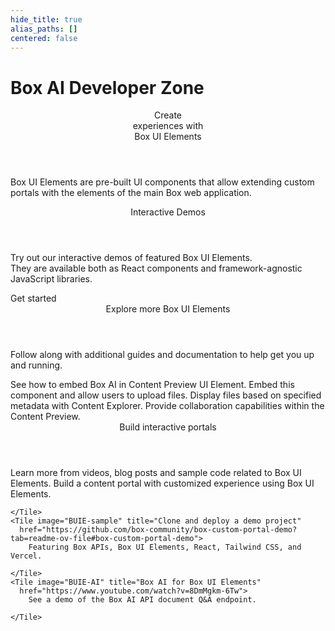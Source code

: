 ```yaml
---
hide_title: true
alias_paths: []
centered: false
---
```

# Box AI Developer Zone

<Centered wide id="buie" >
  <HeroImage type="BUIE" imageWidth="548" imageHeight="493">
    <Header>
      Create</br>
      experiences with</br>
      Box UI Elements
    </Header>

Box UI Elements are pre-built UI components that allow extending custom portals with the elements of the main Box web application.
  </HeroImage>
</Centered>

<Centered mid>
  <Header>
    Interactive Demos
  </Header>
  <p style="text-align: left; margin-left: 0;">
    Try out our interactive demos of featured Box UI Elements.<br/>
    <span>They are available both as React components and framework-agnostic JavaScript libraries.</span>
  </p>
  <BuieDemo></BuieDemo>

  <More to='/guides/embed/ui-elements/installation/' center>
    Get started
  </More>
</Centered>

<Centered mid>
  <Header>
    Explore more Box UI Elements
  </Header>
  <p style="text-align: left; margin-left: 0;">
    Follow along with additional guides and documentation 
    to help get you up and running.
  </p>

  <TileGrid rows="4">
    <Tile type="ai" title="Box AI for UI Elements"
      href="/guides/embed/ui-elements/preview/#box-ai-for-ui-elements">
        See how to embed Box AI in Content Preview UI Element.
    </Tile>
    <Tile type="upload" title="Content Uploader"
      href="/guides/embed/ui-elements/uploader/">
        Embed this component and allow users to upload files.
    </Tile>
    <Tile type="ui-metadata" title="Metadata view"
      href="/guides/embed/ui-elements/explorer/#metadata-view">
        Display files based on specified metadata with Content Explorer.
    </Tile>
    <Tile type="annotations" title="Annotations"
      href="/guides/embed/ui-elements/annotations/">
        Provide collaboration capabilities within the Content Preview.
    </Tile>
  </TileGrid>
</Centered>

<Centered mid>
  <Header centered>
    Build interactive portals
  </Header>
  Learn more from videos, blog posts and sample code related to Box UI Elements.

  <TileGrid rows="3">
    <Tile image="BUIE-portal" title="Read more about creating custom portals"
      href="https://medium.com/box-developer-blog/build-a-content-portal-using-box-ui-elements-react-tailwind-css-vercel-part-1-f1c509621ceb">
        Build a content portal with customized experience using Box UI Elements.

    </Tile>
    <Tile image="BUIE-sample" title="Clone and deploy a demo project"
      href="https://github.com/box-community/box-custom-portal-demo?tab=readme-ov-file#box-custom-portal-demo">
        Featuring Box APIs, Box UI Elements, React, Tailwind CSS, and Vercel.

    </Tile>
    <Tile image="BUIE-AI" title="Box AI for Box UI Elements"
      href="https://www.youtube.com/watch?v=8DmMgkm-6Tw">
        See a demo of the Box AI API document Q&A endpoint.

    </Tile>
  </TileGrid>
</Centered>
